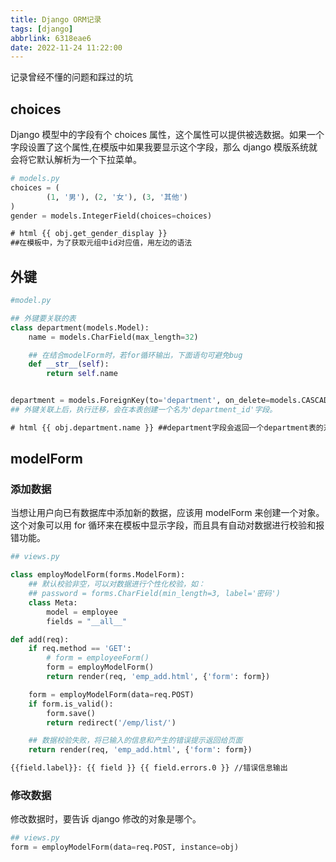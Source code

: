 ```yaml
---
title: Django ORM记录
tags: [django]
abbrlink: 6318eae6
date: 2022-11-24 11:22:00
---
```


记录曾经不懂的问题和踩过的坑

<!-- more -->

## choices

Django 模型中的字段有个 choices 属性，这个属性可以提供被选数据。如果一个字段设置了这个属性,在模版中如果我要显示这个字段，那么 django 模版系统就会将它默认解析为一个下拉菜单。

```python
# models.py
choices = (
		(1, '男'), (2, '女'), (3, '其他')
)
gender = models.IntegerField(choices=choices)
```

```html
# html {{ obj.get_gender_display }}
##在模板中，为了获取元组中id对应值，用左边的语法
```

## 外键

```python
#model.py

## 外键要关联的表
class department(models.Model):
	name = models.CharField(max_length=32)

	## 在结合modelForm时，若for循环输出，下面语句可避免bug
	def __str__(self):
		return self.name


department = models.ForeignKey(to='department', on_delete=models.CASCADE)
## 外键关联上后，执行迁移，会在本表创建一个名为'department_id'字段。
```

```html
# html {{ obj.department.name }} ##department字段会返回一个department表的对象
```

## modelForm

### 添加数据

当想让用户向已有数据库中添加新的数据，应该用 modelForm 来创建一个对象。这个对象可以用 for 循环来在模板中显示字段，而且具有自动对数据进行校验和报错功能。

```python
## views.py

class employModelForm(forms.ModelForm):
	## 默认校验非空，可以对数据进行个性化校验，如：
	## password = forms.CharField(min_length=3, label='密码')
	class Meta:
		model = employee
		fields = "__all__"

def add(req):
	if req.method == 'GET':
		# form = employeeForm()
		form = employModelForm()
		return render(req, 'emp_add.html', {'form': form})

	form = employModelForm(data=req.POST)
	if form.is_valid():
		form.save()
		return redirect('/emp/list/')

	## 数据校验失败，将已输入的信息和产生的错误提示返回给页面
	return render(req, 'emp_add.html', {'form': form})
```

```html
{{field.label}}: {{ field }} {{ field.errors.0 }} //错误信息输出
```

### 修改数据

修改数据时，要告诉 django 修改的对象是哪个。

```python
## views.py
form = employModelForm(data=req.POST, instance=obj)
```
